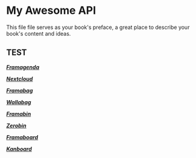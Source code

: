 # My Awesome API

This file file serves as your book's preface, a great place to describe your book's content and ideas.

## TEST

<div class="clearfix">
  <div class="col-md-3 col-sm-6">
    <a href="nextcloud/index.html" class="btn btn-lg btn-block btn-default">
      <p><i class="fa fa-2x fa-calendar"></p>
      <p><b class="violet">Fram</b><b class="vert">agenda</b></p>
      <p><b>Nextcloud</b></p>
    </a>
  </div>
  <div class="col-md-3 col-sm-6">
    <a href="wallabag/index.html" class="btn btn-lg btn-block btn-default">
      <p><i class="fa fa-2x fa-briefcase"></p>
      <p><b class="violet">Frama</b><b class="vert">bag</b></p>
      <p><b>Wallabag</b></p>
    </a>
  </div>
  <div class="col-md-3 col-sm-6">
    <a href="zerobin/index.html" class="btn btn-lg btn-block btn-default">
      <p><i class="fa fa-2x fa-paste"></p>
      <p><b class="violet">Frama</b><b class="vert">bin</b></p>
      <p><b>Zerobin</b></p>
    </a>
  </div>
  <div class="col-md-3 col-sm-6">
    <a href="kanboard/index.html" class="btn btn-lg btn-block btn-default">
      <p><i class="fa fa-2x fa-dashboard"></p>
      <p><b class="violet">Frama</b><b class="vert">board</b></p>
      <p><b>Kanboard</b></p>
    </a>
  </div>
</div>


